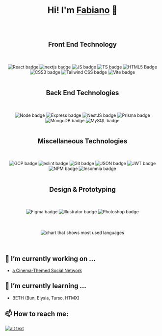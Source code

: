<div align="center">
          <br/>
          <br/>
          <h1>Hi! I'm <a href="https://raabelo.github.io/portfolio/" target="_blank" rel="noopener noreferrer">Fabiano</a> 👋 </h1>
          <br/>
          <br/>        
          <h2>Front End Technology</h2>
          <br/>
          <br/>
          <picture>
            <img alt="React badge" src="https://img.shields.io/badge/React-20232A?style=for-the-badge&logo=react&logoColor=61DAFB">
          </picture>
          <picture>
            <img alt="nextjs badge" src="https://img.shields.io/badge/next.js-000000?style=for-the-badge&logo=nextdotjs&logoColor=white">
          </picture>
          <picture>
              <img alt="JS badge" src="https://img.shields.io/badge/JavaScript-323330?style=for-the-badge&logo=javascript&logoColor=F7DF1E">
            </picture>  
            <picture>
              <img alt="TS badge" src="https://img.shields.io/badge/TypeScript-007ACC?style=for-the-badge&logo=typescript&logoColor=white">
            </picture>    
            <picture>
              <img alt="HTML5 Badge" src="https://img.shields.io/badge/HTML5-E34F26?style=for-the-badge&logo=html5&logoColor=white">
            </picture>
          <picture>
            <img alt="CSS3 badge" src="https://img.shields.io/badge/CSS3-1572B6?style=for-the-badge&logo=css3&logoColor=white">
          </picture>
          <picture>
            <img alt="Tailwind CSS badge" src="https://img.shields.io/badge/Tailwind_CSS-38B2AC?style=for-the-badge&logo=tailwind-css&logoColor=white">
          </picture>
          <picture>
            <img alt="Vite badge" src="https://img.shields.io/badge/Vite-B73BFE?style=for-the-badge&logo=vite&logoColor=FFD62E">
          </picture>        
          <br/>
          <br/>
          <h2>Back End Technologies</h2>
          <br/>
          <br/>        
          <picture>
            <img alt="Node badge" src="https://img.shields.io/badge/Node.js-339933?style=for-the-badge&logo=nodedotjs&logoColor=white">
          </picture>
          <picture>
            <img alt="Express badge" src="https://img.shields.io/badge/Express.js-000000?style=for-the-badge&logo=express&logoColor=white">
          </picture>
          <picture>
            <img alt="NestJS badge" src="https://img.shields.io/badge/NestJS-CA4245?style=for-the-badge&logo=nestjs&logoColor=white">
          </picture>
          <picture>
            <img alt="Prisma badge" src="https://img.shields.io/badge/Prisma-3982CE?style=for-the-badge&logo=Prisma&logoColor=white">
          </picture>
          <picture>
            <img alt="MongoDB badge" src="https://img.shields.io/badge/MongoDB-339933?style=for-the-badge&logo=MongoDB&logoColor=white">
          </picture>
          <picture>
            <img alt="MySQL badge" src="https://img.shields.io/badge/MySQL-3982CE?style=for-the-badge&logo=MySQL&logoColor=white">
          </picture>        
          <br/>
          <br/>
          <h2>Miscellaneous Technologies</h2>
          <br/>
          <br/>
          <picture>
            <img alt="GCP badge" src="https://img.shields.io/badge/googlecloud-007ACC?style=for-the-badge&logo=googlecloud&logoColor=white">
          </picture>
          <picture>
            <img alt="eslint badge" src="https://img.shields.io/badge/eslint-3A33D1?style=for-the-badge&logo=eslint&logoColor=white">
          </picture>
          <picture>
            <img alt="Git badge" src="https://img.shields.io/badge/GIT-E44C30?style=for-the-badge&logo=git&logoColor=white">
          </picture>
          <picture>
            <img alt="JSON badge" src="https://img.shields.io/badge/json-5E5C5C?style=for-the-badge&logo=json&logoColor=white">
          </picture>
          <picture>
            <img alt="JWT badge" src="https://img.shields.io/badge/JWT-000000?style=for-the-badge&logo=JSON%20web%20tokens&logoColor=white">
          </picture>          
          <picture>
            <img alt="NPM badge" src="https://img.shields.io/badge/npm-CB3837?style=for-the-badge&logo=npm&logoColor=white">
          </picture>
          <picture>
            <img alt="Insomnia badge" src="https://img.shields.io/badge/Insomnia-993399?style=for-the-badge&logo=Insomnia&logoColor=white">
          </picture>
          <br/>
          <br/>
          <h2>Design & Prototyping</h2>
          <br/>
          <br/>
          <picture>
            <img alt="Figma badge" src="https://img.shields.io/badge/Figma-CB3837?style=for-the-badge&logo=figma&logoColor=white">
          </picture>
          <picture>
            <img alt="Illustrator badge" src="https://img.shields.io/badge/Illustrator-b03608?style=for-the-badge&logo=adobeillustrator&logoColor=white">
          </picture>
          <picture>
            <img alt="Photoshop badge" src="https://img.shields.io/badge/Photoshop-00008b?style=for-the-badge&logo=adobephotoshop&logoColor=white">
          </picture>
          <br/>
          <br/>
          <br/>
          <br/>
          <div>
            <picture>
              <img alt="chart that shows most used languages" src="https://github-readme-stats.vercel.app/api/top-langs/?username=raabelo&layout=donut&theme=transparent" />
            </picture>
          </div>
        </div>        
        <br/>
        <br/>
        
## 🔭 I’m currently working on ...
  - [a Cinema-Themed Social Network](https://www.behance.net/gallery/189124079/APP-7-ANDAR-UXUI-DESING)

## 🌱 I’m currently learning ...
  - BETH (Bun, Elysia, Turso, HTMX)

## 📫 How to reach me: 
[![alt text][image]][hyperlink]


[hyperlink]: https://www.linkedin.com/in/raabelo/
[image]:
https://img.shields.io/badge/LinkedIn-0077B5?style=for-the-badge&logo=linkedin&logoColor=white
(tooltip) 
